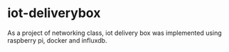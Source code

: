 # iot-deliverybox
 As a project of networking class, iot delivery box was implemented using raspberry pi, docker and influxdb.
